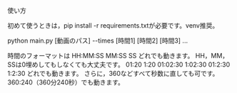 使い方

初めて使うときは，pip install -r requirements.txtが必要です。venv推奨。

python main.py [動画のパス] --times [時間1] [時間2] [時間3] ...

時間のフォーマットは
HH:MM:SS
MM:SS
SS
どれでも動きます。
HH，MM，SSは0埋めしてもしなくても大丈夫です。
01:20
1:20
01:02:30
1:02:30
01:2:30
1:2:30
どれでも動きます。
さらに，360などすべて秒数に直しても可です。
360:240（360分240秒）でも動きます。